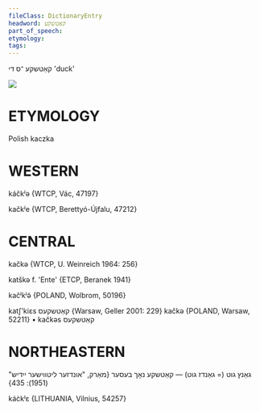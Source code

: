```yaml
---
fileClass: DictionaryEntry
headword: קאַטשקע
part_of_speech: 
etymology: 
tags: 
---
```

קאַטשקע
־ס
די
'duck'

![](https://ia802902.us.archive.org/9/items/Yiddish-Dialect-Maps/map%20-%20FoY3-88%20-%20katshke%20entl.jpg)

ETYMOLOGY
===========
Polish kaczka

WESTERN
========

káčkʲə {WTCP, Vác, 47197}

kačkʲe {WTCP, Berettyó-Újfalu, 47212}

CENTRAL
========

kačkə {WTCP, U. Weinreich 1964: 256}

katškə f. 'Ente' {ETCP, Beranek 1941}

kačʲkʲə̃ {POLAND, Wolbrom, 50196}

katʃ'kiɛs קאַטשקעס {Warsaw, Geller 2001: 229}
kačkə {POLAND, Warsaw, 52211}
	•	kačkəs קאַטשקעס

NORTHEASTERN
==============

גאַנץ גוט  (= גאַנדז גוט) — קאַטשקע נאָך בעסער
{מאַרק, "אונדזער ליטווישער ייִדיש" (1951): 435}

kác̀kʲɛ {LITHUANIA, Vilnius, 54257}
